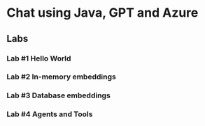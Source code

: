 # Chat using Java, GPT and Azure

## Labs

### Lab #1 Hello World

### Lab #2 In-memory embeddings

### Lab #3 Database embeddings

### Lab #4 Agents and Tools


